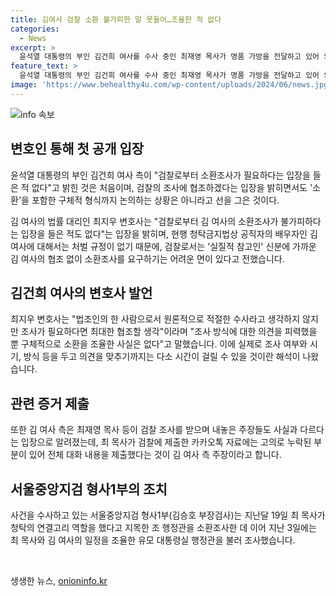 ```yaml
---
title: 김여사 검찰 소환 불가피한 말 못들어…조율한 적 없다
categories:
  - News
excerpt: >
  윤석열 대통령의 부인 김건희 여사를 수사 중인 최재영 목사가 명품 가방을 전달하고 있어 의혹을 살펴보고 있다. 김 여사의 변호사는 검찰로부터 소환조사 필요성을 들은 적 없다고 주장했으며, 협조는 하겠지만 소환 조율은 이뤄지지 않았다고 설명했다. 검찰은 김 여사의 협조 없이 소환조사를 요구하기 어려운 상황이어서 시간이 필요할 것으로 보인다. 최 목사가 제시한 증언과 김 여사 측이 제출한 카카오톡 대화 내용 등이 갈등 요인으로 작용하고 있다.
feature_text: >
  윤석열 대통령의 부인 김건희 여사를 수사 중인 최재영 목사가 명품 가방을 전달하고 있어 의혹을 살펴보고 있다. 김 여사의 변호사는 검찰로부터 소환조사 필요성을 들은 적 없다고 주장했으며, 협조는 하겠지만 소환 조율은 이뤄지지 않았다고 설명했다. 검찰은 김 여사의 협조 없이 소환조사를 요구하기 어려운 상황이어서 시간이 필요할 것으로 보인다. 최 목사가 제시한 증언과 김 여사 측이 제출한 카카오톡 대화 내용 등이 갈등 요인으로 작용하고 있다.
image: 'https://www.behealthy4u.com/wp-content/uploads/2024/06/news.jpg'
---
```


<p><img src="https://www.behealthy4u.com/wp-content/uploads/2024/06/news.jpg" alt="info 속보" /></p>

<h2 data-ke-size="size26">변호인 통해 첫 공개 입장</h2>

<p data-ke-size="size16">윤석열 대통령의 부인 김건희 여사 측이 "검찰로부터 소환조사가 필요하다는 입장을 들은 적 없다"고 밝힌 것은 처음이며, 검찰의 조사에 협조하겠다는 입장을 밝히면서도 '소환'을 포함한 구체적 형식까지 논의하는 상황은 아니라고 선을 그은 것이다.</p>

<p data-ke-size="size16">김 여사의 법률 대리인 최지우 변호사는 "검찰로부터 김 여사의 소환조사가 불가피하다는 입장을 들은 적도 없다"는 입장을 밝히며, 현행 청탁금지법상 공직자의 배우자인 김 여사에 대해서는 처벌 규정이 없기 때문에, 검찰로서는 '실질적 참고인' 신분에 가까운 김 여사의 협조 없이 소환조사를 요구하기는 어려운 면이 있다고 전했습니다.</p>

<h2 data-ke-size="size26">김건희 여사의 변호사 발언</h2>

<p data-ke-size="size16">최지우 변호사는 "법조인의 한 사람으로서 원론적으로 적절한 수사라고 생각하지 않지만 조사가 필요하다면 최대한 협조할 생각"이라며 "조사 방식에 대한 의견을 피력했을 뿐 구체적으로 소환을 조율한 사실은 없다"고 말했습니다. 이에 실제로 조사 여부와 시기, 방식 등을 두고 의견을 맞추기까지는 다소 시간이 걸릴 수 있을 것이란 해석이 나왔습니다.</p>

<h2 data-ke-size="size26">관련 증거 제출</h2>

<p data-ke-size="size16">또한 김 여사 측은 최재영 목사 등이 검찰 조사를 받으며 내놓은 주장들도 사실과 다르다는 입장으로 알려졌는데, 최 목사가 검찰에 제출한 카카오톡 자료에는 고의로 누락된 부분이 있어 전체 대화 내용을 제출했다는 것이 김 여사 측 주장이라고 합니다.</p>

<h2 data-ke-size="size26">서울중앙지검 형사1부의 조치</h2>

<p data-ke-size="size16">사건을 수사하고 있는 서울중앙지검 형사1부(김승호 부장검사)는 지난달 19일 최 목사가 청탁의 연결고리 역할을 했다고 지목한 조 행정관을 소환조사한 데 이어 지난 3일에는 최 목사와 김 여사의 일정을 조율한 유모 대통령실 행정관을 불러 조사했습니다.</p>

<p data-ke-size="size16">&nbsp;</p>
생생한 뉴스, <a href="https://onioninfo.kr" rel="dofollow">onioninfo.kr</a>


